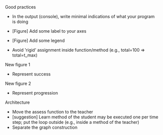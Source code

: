 
Good practices
* In the output (console), write minimal indications of what your program is doing

* [Figure] Add some label to your axes
* [Figure] Add some legend

* Avoid 'rigid' assignment inside function/method (e.g., total=100 => total=t_max) 

New figure 1 
* Represent success

New figure 2
* Represent progression


Architecture
* Move the assess function to the teacher
* [suggestion] Learn method of the student may be executed one per time step;
put the loop outside (e.g., inside a method of the teacher)
* Separate the graph construction